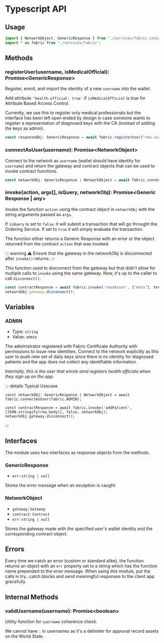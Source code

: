 # Typescript API

## Usage

```ts
import { NetworkObject, GenericResponse } from "./services/fabric.interface";
import * as fabric from "./services/fabric";
```

## Methods

### registerUser(username, isMedicalOfficial): Promise\<GenericResponse>

Register, enroll, and import the identity of a new `username` into the wallet.

Add attribute `'health-official: true'` if `isMedicalOfficial` is true for Attribute Based Access Control.

Currently, we use this to register only medical professionals but the interface has been left open ended by design in case someone wants to register a representation of diagnosed keys with the CA (instead of adding the keys as admin).

```ts
const responseObj: GenericResponse = await fabric.registerUser("new.user@hospital.com", true);
```

### connectAsUser(username): Promise\<NetworkObject>

Connect to the network as `username` (wallet should have identity for `username`) and return the gateway and contract objects that can be used to invoke contract functions.

```ts
const networkObj: GenericResponse | NetworkObject = await fabric.connectAsUser("registered.user@example.com");
```

### invoke(action, args[], isQuery, networkObj): Promise\<Generic Response | any>

Invoke the function `action` using the contract object in `networkObj` with the string arguments passed as `args`.

If `isQuery` is set to `false`, it will submit a transaction that will go throught the Ordering Service. If set to `true` it will simply evaluate the transaction.

The function either returns a Generic Response with an error or the object returned from the contract `action` that was invoked.

::: warning ⚠️
Ensure that the gateway in the networkObj is disconnected after `invoke()` returns.
:::

This function used to disconnect from the gateway but that didn't allow for multiple calls to `invoke` using the same gateway. Now, it's up to the caller to call `disconnect()`.

```ts
const contractResponse = await fabric.invoke('readAsset', ["meta"], true, networkObj);
networkObj.gateway.disconnect();
```

## Variables

### ADMIN

- Type: `string`
- Value: `admin`

The administrator registered with Fabric Certificate Authority with permissions to issue new identities. Connect to the network explicitly as this user to push new set of daily keys since there is no identity for diagnosed patients and the app does not collect any identifiable information.

_Internally, this is the user that enrols amd registers health officials when they sign up on the app._

::: details Typical Usecase
```ts{1}
const networkObj: GenericResponse | NetworkObject = await fabric.connectAsUser(fabric.ADMIN);

const contractResponse = await fabric.invoke('addPatient', [JSON.stringify(req.body)], false, networkObj);
networkObj.gateway.disconnect();
```
:::

## Interfaces

The module uses two interfaces as response objects from the methods.

### GenericResponse

- `err`: `string | null`

Stores the error message when an exception is caught.

### NetworkObject

- `gateway`: `Gateway`
- `contract`: `Contract`
- `err`: `string | null`

Stores the gateway made with the specified user's wallet identity and the corresponding contract object.

## Errors

Every time we catch an error (custom or standard alike), the function returns an object with an `err` property set to a string which has the function name prepended to the error message. When using this module, put the calls in try...catch blocks and send meaningful responses to the client app gracefully.

## Internal Methods

### validUsername(username): Promise\<boolean>

Utility function for `username` coherence check.

We cannot have `:` in usernames as it's a delimiter for approval record assets on the World State.